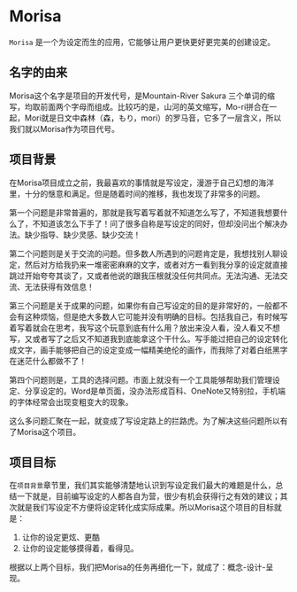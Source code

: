 # Morisa

`Morisa` 是一个为设定而生的应用，它能够让用户更快更好更完美的创建设定。

## 名字的由来

Morisa这个名字是项目的开发代号，是Mountain-River Sakura 三个单词的缩写，均取前面两个字母而组成。比较巧的是，山河的英文缩写，Mo-ri拼合在一起，Mori就是日文中森林（森，もり，mori）的罗马音，它多了一层含义，所以我们就以Morisa作为项目代号。

## 项目背景

在Morisa项目成立之前，我最喜欢的事情就是写设定，漫游于自己幻想的海洋里，十分的惬意和满足。但是随着时间的推移，我也发现了非常多的问题。



第一个问题是非常普遍的，那就是我写着写着就不知道怎么写了，不知道我想要什么了，不知道该怎么下手了！问了很多自称是写设定的同好，但却没问出个解决办法。缺少指导、缺少灵感、缺少交流！



第二个问题则是关于交流的问题。但多数人所遇到的问题肯定是，我想找别人聊设定，然后对方给我扔来一堆密密麻麻的文字，或者对方一看到我分享的设定就直接跳过开始夸夸其谈了，又或者他说的跟我压根就没任何共同点。无法沟通、无法交流、无法获得有效信息！



第三个问题是关于成果的问题，如果你有自己写设定的目的是非常好的，一般都不会有这种烦恼，但是绝大多数人它可能并没有明确的目标。包括我自己，有时候写着写着就会在思考，我写这个玩意到底有什么用？放出来没人看，没人看又不想写，又或者写了之后又不知道我到底能拿这个干什么。写手能过把自己的设定转化成文字，画手能够把自己的设定变成一幅精美绝伦的画作，而我除了对着白纸黑字在迷茫什么都做不了！



第四个问题则是，工具的选择问题。市面上就没有一个工具能够帮助我们管理设定、分享设定的。Word是单页面，没办法形成百科、OneNote又特别拉，手机端的字体经常会出现变粗变大的现象。



这么多问题汇聚在一起，就变成了写设定路上的拦路虎。为了解决这些问题所以有了Morisa这个项目。

## 项目目标

在`项目背景`章节里，我们其实能够清楚地认识到写设定我们最大的难题是什么，总结一下就是，目前编写设定的人都各自为营，很少有机会获得行之有效的建议；其次就是我们写设定不方便将设定转化成实际成果。所以Morisa这个项目的目标就是：

1. 让你的设定更炫、更酷
2. 让你的设定能够摸得着，看得见。

根据以上两个目标，我们把Morisa的任务再细化一下，就成了：概念-设计-呈现。